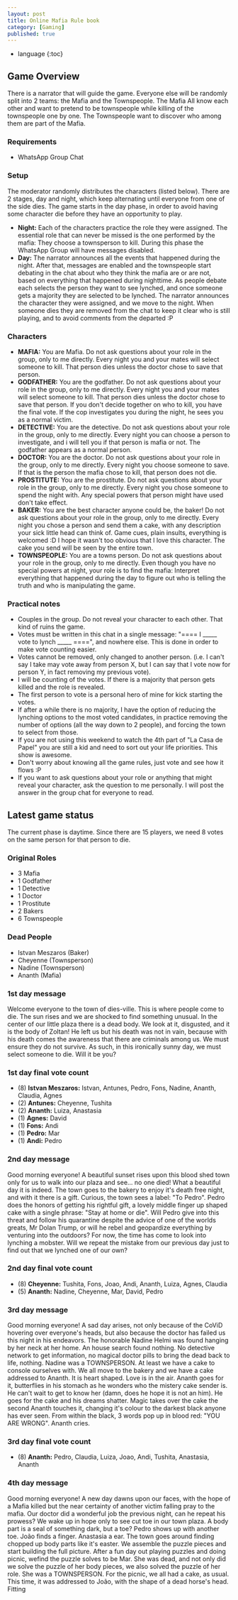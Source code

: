 ```yaml
---
layout: post
title: Online Mafia Rule book
category: [Gaming]
published: true
---
```


* language
{:toc}

## Game Overview

There is a narrator that will guide the game. Everyone else will be randomly split into 2 teams: the Mafia and the Townspeople. The Mafia All know each other and want to pretend to be townspeople while killing of the townspeople one by one. The Townspeople want to discover who among them are part of the Mafia.

### Requirements

- WhatsApp Group Chat

### Setup

The moderator randomly distributes the characters (listed below). There are 2 stages, day and night, which keep alternating until everyone from one of the side dies. The game starts in the day phase, in order to avoid having some character die before they have an opportunity to play.

- **Night:** Each of the characters practice the role they were assigned. The essential role that can never be missed is the one performed by the mafia: They choose a townsperson to kill. During this phase the WhatsApp Group will have messages disabled.
- **Day:** The narrator announces all the events that happened during the night. After that, messages are enabled and the townspeople start debating in the chat about who they think the mafia are or are not, based on everything that happened during nighttime. As people debate each selects the person they want to see lynched, and once someone gets a majority they are selected to be lynched. The narrator announces the character they were assigned, and we move to the night. When someone dies they are removed from the chat to keep it clear who is still playing, and to avoid comments from the departed :P 

### Characters

- **MAFIA:** You are Mafia. Do not ask questions about your role in the group, only to me directly. Every night you and your mates will select someone to kill. That person dies unless the doctor chose to save that person.
- **GODFATHER:** You are the godfather. Do not ask questions about your role in the group, only to me directly. Every night you and your mates will select someone to kill. That person dies unless the doctor chose to save that person. If you don't decide together on who to kill, you have the final vote. If the cop investigates you during the night, he sees you as a normal victim.
- **DETECTIVE:** You are the detective. Do not ask questions about your role in the group, only to me directly. Every night you can choose a person to investigate, and i will tell you if that person is mafia or not. The godfather appears as a normal person.
- **DOCTOR:** You are the doctor. Do not ask questions about your role in the group, only to me directly. Every night you choose someone to save. If that is the person the mafia chose to kill, that person does not die.
- **PROSTITUTE:** You are the prostitute. Do not ask questions about your role in the group, only to me directly. Every night you chose someone to spend the night with. Any special powers that person might have used don't take effect.
- **BAKER:** You are the best character anyone could be, the baker! Do not ask questions about your role in the group, only to me directly. Every night you chose a person and send them a cake, with any description your sick little head can think of. Game cues, plain insults, everything is welcomed :D I hope it wasn't too obvious that I love this character. The cake you send will be seen by the entire town.
- **TOWNSPEOPLE:** You are a towns person. Do not ask questions about your role in the group, only to me directly. Even though you have no special powers at night, your role is to find the mafia: Interpret everything that happened during the day to figure out who is telling the truth and who is manipulating the game.

### Practical notes

- Couples in the group. Do not reveal your character to each other. That kind of ruins the game.
- Votes must be written in this chat in a single message: "==== I _____ vote to lynch _____ ====", and nowhere else. This is done in order to make vote counting easier.
- Votes cannot be removed, only changed to another person. (i.e. I can't say I take may vote away from person X, but I can say that I vote now for person Y, in fact removing my previous vote).
- I will be counting of the votes. If there is a majority that person gets killed and the role is revealed.
- The first person to vote is a personal hero of mine for kick starting the votes.
- If after a while there is no majority, I have the option of reducing the lynching options to the most voted candidates, in practice removing the number of options (all the way down to 2 people), and forcing the town to select from those.
- If you are not using this weekend to watch the 4th part of "La Casa de Papel" you are still a kid and need to sort out your life priorities. This show is awesome.
- Don't worry about knowing all the game rules, just vote and see how it flows :P
- If you want to ask questions about your role or anything that might reveal your character, ask the question to me personally. I will post the answer in the group chat for everyone to read.


## Latest game status

The current phase is daytime. Since there are 15 players, we need 8 votes on the same person for that person to die.

### Original Roles

- 3 Mafia
- 1 Godfather
- 1 Detective
- 1 Doctor
- 1 Prostitute
- 2 Bakers
- 6 Townspeople

### Dead People

- Istvan Meszaros (Baker)
- Cheyenne (Townsperson)
- Nadine (Townsperson)
- Ananth (Mafia)

### 1st day message

Welcome everyone to the town of dies-ville. This is where people come to die. The sun rises and we are shocked to find something unusual. In the center of our little plaza there is a dead body. We look at it, disgusted, and it is the body of Zoltan! He left us but his death was not in vain, because with his death comes the awareness that there are criminals among us. We must ensure they do not survive. As such, in this ironically sunny day, we must select someone to die. Will it be you?

### 1st day final vote count
- (8) **Istvan Meszaros:** Istvan, Antunes, Pedro, Fons, Nadine, Ananth, Claudia, Agnes
- (2) **Antunes:** Cheyenne, Tushita
- (2) **Ananth:** Luiza, Anastasia
- (1) **Agnes:** David
- (1) **Fons:** Andi
- (1) **Pedro:** Mar
- (1) **Andi:** Pedro

### 2nd day message

Good morning everyone! A beautiful sunset rises upon this blood shed town only for us to walk into our plaza and see... no one died! What a beautiful day it is indeed. The town goes to the bakery to enjoy it's death free night, and with it there is a gift. Curious, the town sees a label: "To Pedro". Pedro does the honors of getting his rightful gift, a lovely middle finger up shaped cake with a single phrase: "Stay at home or die". Will Pedro give into this threat and follow his quarantine despite the advice of one of the worlds greats, Mr Dolan Trump, or will he rebel and geopardize everything by venturing into the outdoors? For now, the time has come to look into lynching a mobster. Will we repeat the mistake from our previous day just to find out that we lynched one of our own? 

### 2nd day final vote count
- (8) **Cheyenne:** Tushita, Fons, Joao, Andi, Ananth, Luiza, Agnes, Claudia
- (5) **Ananth:** Nadine, Cheyenne, Mar, David, Pedro

### 3rd day message

Good morning everyone! A sad day arises, not only because of the CoViD hovering over everyone's heads, but also because the doctor has failed us this night in his endeavors. The honorable Nadine Helmi was found  hanging by her neck at her home. An house search found nothing. No detective network to get information, no magical doctor pills to bring the dead back to life, nothing. Nadine was a TOWNSPERSON. At least we have a cake to console ourselves with. We all move to the bakery and we have a cake addressed to Ananth. It is heart shaped. Love is in the air. Ananth goes for it, butterflies in his stomach as he wonders who the mistery cake sender is. He can't wait to get to know her (damn, does he hope it is not an him). He goes for the cake and his dreams shatter. Magic takes over the cake the second Ananth touches it, changing it's colour to the darkest black anyone has ever seen. From within the black, 3 words pop up in blood red: "YOU ARE WRONG". Ananth cries.

### 3rd day final vote count
- (8) **Ananth:** Pedro, Claudia, Luiza, Joao, Andi, Tushita, Anastasia, Ananth

### 4th day message

Good morning everyone! A new day dawns upon our faces, with the hope of a Mafia killed but the near certainty of another victim falling pray to the mafia. Our doctor did a wonderful job the previous night, can he repeat his prowess? We wake up in hope only to see cut toe in our town plaza. A body part is a seal of something dark, but a toe? Pedro shows up with another toe. João finds a finger. Anastasia a ear. The town goes around finding chopped up body parts like it's easter. We assemble the puzzle pieces and start building the full picture. After a fun day out playing puzzles and doing picnic, wefind the puzzle solves to be Mar. She was dead, and not only did we solve the puzzle of her body pieces, we also solved the puzzle of her role. She was a TOWNSPERSON. For the picnic, we all had a cake, as usual. This time, it was addressed to João, with the shape of a dead horse's head. Fitting